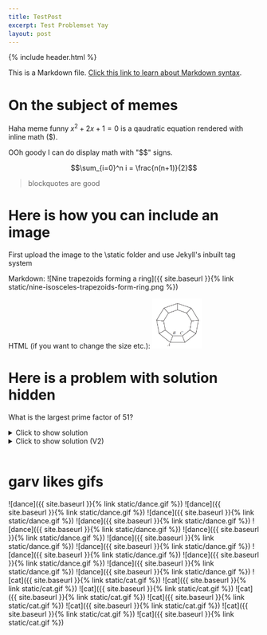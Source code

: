 ```yaml
---
title: TestPost
excerpt: Test Problemset Yay
layout: post
---
```


{% include header.html %}

This is a Markdown file.
[Click this link to learn about Markdown syntax](https://www.markdownguide.org/basic-syntax/).

# On the subject of memes

Haha meme funny $x^2+2x+1=0$ is a qaudratic equation rendered with inline math
($).

OOh goody I can do display math with "$$" signs.

$$\sum_{i=0}^n i = \frac{n(n+1)}{2}$$

> blockquotes are good

# Here is how you can include an image

First upload the image to the \static folder and use Jekyll's inbuilt tag system

Markdown:
![Nine trapezoids forming a ring]({{ site.baseurl }}{% link static/nine-isosceles-trapezoids-form-ring.png %})

HTML (if you want to change the size etc.):
<img alt="Nine trapezoids forming a ring" src="https://raw.githubusercontent.com/Maths-Club/Maths-Club.github.io/main/static/nine-isosceles-trapezoids-form-ring.png" width="100"/>

# Here is a problem with solution hidden

What is the largest prime factor of 51?

<details>

<summary>Click to show solution</summary>
 (MARKDOWN NOT RENDERED INSIDE HTML TAG?)
> Answer: 17

Let's use trial and error to see which numbers are factors of 51

It's odd so we only need to try odd numbers:
* 1 is a factor: $51 = 1 \times 51$
* 3 is a factor: $51 = 3 \times 17$
* 5 is not a factor
* 7 is not a factor
* 9 is not a factor

And $9^2$ is already larger than $51$, so we don't need to try any more.
The largest prime factor we found was $17$.

</details>

<details>
  <summary>Click to show solution (V2)</summary>

 <blockquote> Answer: 17</blockquote>

  Let's use trial and error to see which numbers are factors of 51  <br>
  It's odd so we only need to try odd numbers: <br><br>

  <ul>
     <li> 1 is a factor: $51 = 1 \times 51$ </li>
     <li> 3 is a factor: $51 = 3 \times 17$ </li>
     <li> 5 is not a factor </li>
     <li> 7 is not a factor </li>
     <li> 9 is not a factor </li>
 </ul>
  <br>
  And $9^2$ is already larger than $51$, so we don't need to try any more. <br>
  The largest prime factor we found was $17$.<br><br>
</details>

<br>

# garv likes gifs

![dance]({{ site.baseurl }}{% link static/dance.gif %}) ![dance]({{ site.baseurl }}{% link static/dance.gif %})
![dance]({{ site.baseurl }}{% link static/dance.gif %}) ![dance]({{ site.baseurl }}{% link static/dance.gif %})
![dance]({{ site.baseurl }}{% link static/dance.gif %}) ![dance]({{ site.baseurl }}{% link static/dance.gif %})
![dance]({{ site.baseurl }}{% link static/dance.gif %}) ![dance]({{ site.baseurl }}{% link static/dance.gif %})
![dance]({{ site.baseurl }}{% link static/dance.gif %}) ![dance]({{ site.baseurl }}{% link static/dance.gif %})
![dance]({{ site.baseurl }}{% link static/dance.gif %}) ![dance]({{ site.baseurl }}{% link static/dance.gif %})
![cat]({{ site.baseurl }}{% link static/cat.gif %}) ![cat]({{ site.baseurl }}{% link static/cat.gif %})
![cat]({{ site.baseurl }}{% link static/cat.gif %}) ![cat]({{ site.baseurl }}{% link static/cat.gif %})
![cat]({{ site.baseurl }}{% link static/cat.gif %}) ![cat]({{ site.baseurl }}{% link static/cat.gif %})
![cat]({{ site.baseurl }}{% link static/cat.gif %}) ![cat]({{ site.baseurl }}{% link static/cat.gif %})
